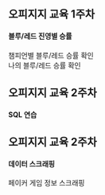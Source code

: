 ## 오피지지 교육 1주차
####  블루/레드 진영별 승률
   챔피언별 블루/레드 승률 확인<br>
   나의 블루/레드 승률 확인

## 오피지지 교육 2주차
####  SQL 연습


## 오피지지 교육 2주차
####  데이터 스크래핑
   페이커 게임 정보 스크래핑
